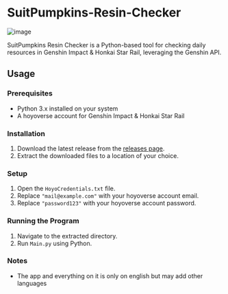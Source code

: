 # SuitPumpkins-Resin-Checker

![image](https://github.com/SuitPumpkin/SuitPumpkins-Resine-Checker/assets/109180144/6342da07-0a8f-43a1-90ab-a1bb7c626f3e)

SuitPumpkins Resin Checker is a Python-based tool for checking daily resources in Genshin Impact & Honkai Star Rail, leveraging the Genshin API.

## Usage

### Prerequisites
- Python 3.x installed on your system
- A hoyoverse account for Genshin Impact & Honkai Star Rail

### Installation
1. Download the latest release from the [releases page](https://github.com/SuitPumpkin/SuitPumpkins-Resine-Checker/releases).
2. Extract the downloaded files to a location of your choice.

### Setup
1. Open the `HoyoCredentials.txt` file.
2. Replace `"mail@example.com"` with your hoyoverse account email.
3. Replace `"password123"` with your hoyoverse account password.

### Running the Program
1. Navigate to the extracted directory.
2. Run `Main.py` using Python.

### Notes
- The app and everything on it is only on english but may add other languages
